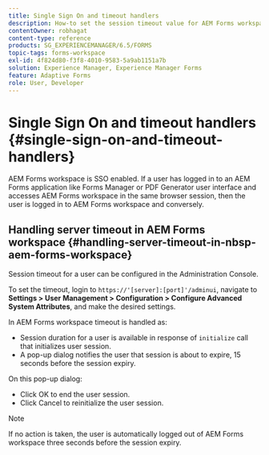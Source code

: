 ```yaml
---
title: Single Sign On and timeout handlers
description: How-to set the session timeout value for AEM Forms workspace.
contentOwner: robhagat
content-type: reference
products: SG_EXPERIENCEMANAGER/6.5/FORMS
topic-tags: forms-workspace
exl-id: 4f824d80-f3f8-4010-9583-5a9ab1151a7b
solution: Experience Manager, Experience Manager Forms
feature: Adaptive Forms
role: User, Developer
---
```

# Single Sign On and timeout handlers {#single-sign-on-and-timeout-handlers}

AEM Forms workspace is SSO enabled. If a user has logged in to an AEM Forms application like Forms Manager or PDF Generator user interface and accesses AEM Forms workspace in the same browser session, then the user is logged in to AEM Forms workspace and conversely.

## Handling server timeout in&nbsp;AEM Forms workspace {#handling-server-timeout-in-nbsp-aem-forms-workspace}

Session timeout for a user can be configured in the Administration Console.

To set the timeout, login to `https://'[server]:[port]'/adminui`, navigate to **Settings &gt; User Management &gt; Configuration &gt; Configure Advanced System Attributes**, and make the desired settings.

In AEM Forms workspace timeout is handled as:

* Session duration for a user is available in response of `initialize` call that initializes user session.
* A pop-up dialog notifies the user that session is about to expire, 15 seconds before the session expiry.

On this pop-up dialog:

* Click OK to end the user session.
* Click Cancel to reinitialize the user session.

>[!NOTE]
>
>If no action is taken, the user is automatically logged out of AEM Forms workspace three seconds before the session expiry.
